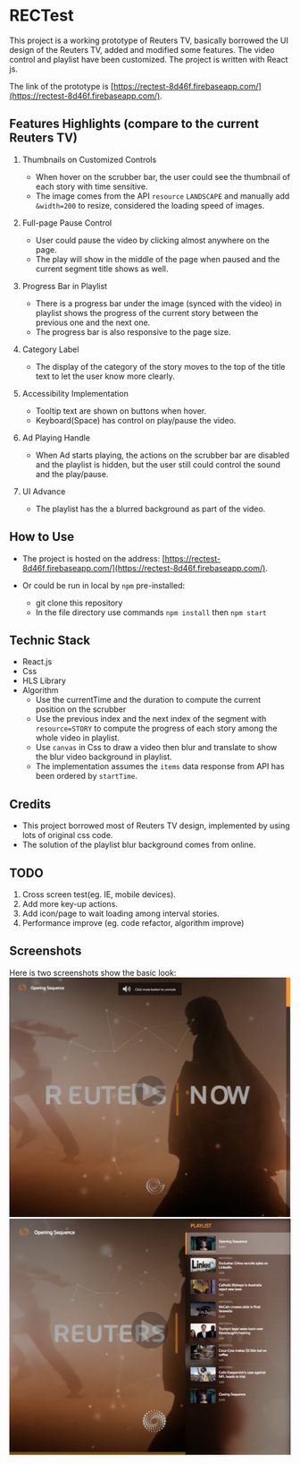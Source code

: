 
# RECTest
This project is a working prototype of Reuters TV, basically borrowed the UI design of the Reuters TV, added and modified some features. The video control and playlist have been customized. The project is written with React js.

The link of the prototype is [https://rectest-8d46f.firebaseapp.com/](https://rectest-8d46f.firebaseapp.com/).

## Features Highlights (compare to the current Reuters TV)

1. Thumbnails on Customized Controls
	 * When hover on the scrubber bar, the user could see the thumbnail of each story with time sensitive.
	 * The image comes from the API `resource` `LANDSCAPE` and manually add `&width=200` to resize, considered the loading speed of images.

2. Full-page Pause Control
	* User could pause the video by clicking almost anywhere on the page.
	* The play will show in the middle of the page when paused and the current segment title shows as well.

3. Progress Bar in Playlist
	* There is a progress bar under the image (synced with the video) in playlist shows the progress of the current story between the previous one and the next one. 
	* The progress bar is also responsive to the page size.

4. Category Label
	* The display of the category of the story moves to the top of the title text to let the user know more clearly.

5. Accessibility Implementation
	* Tooltip text are shown on buttons when hover.
	* Keyboard(Space) has control on play/pause the video.

6. Ad Playing Handle 
	* When Ad starts playing, the actions on the scrubber bar are disabled and the playlist is hidden, but the user still could control the sound and the play/pause.

7. UI Advance
	* The playlist has the a blurred background as part of the video.

## How to Use

* The project is hosted on the address: [https://rectest-8d46f.firebaseapp.com/](https://rectest-8d46f.firebaseapp.com/).

* Or could be run in local by `npm` pre-installed: 
	* git clone this repository
	* In the file directory use commands `npm install` then
	`npm start`

## Technic Stack

* React.js
* Css
* HLS Library
* Algorithm
	* Use the currentTime and the duration to compute the current position on the scrubber
	* Use the previous index and the next index of the segment with `resource=STORY` to compute the progress of each story among the whole video in playlist.
	* Use `canvas` in Css to draw a video then blur and translate to show the blur video background in playlist.
	* The implementation assumes the `items` data response from API has been ordered by `startTime`.

## Credits
* This project borrowed most of Reuters TV design, implemented by using lots of original css code.
* The solution of the playlist blur background comes from online.

## TODO
1. Cross screen test(eg. IE, mobile devices).
2. Add more key-up actions.
3. Add icon/page to wait loading among interval stories.
4. Performance improve (eg. code refactor, algorithm improve)

## Screenshots
Here is two screenshots show the basic look:
![Playlist](/public/images/img1.png)
![Playlist](/public/images/img2.png)

